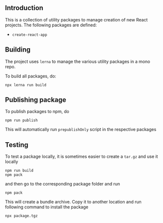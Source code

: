 ## Introduction

This is a collection of utility packages to manage creation of new React projects. The following packages are defined:

- `create-react-app`

## Building

The project uses `lerna` to manage the various utility packages in a mono repo.

To build all packages, do:

```
npx lerna run build
```

## Publishing package

To publish packages to npm, do

```
npm run publish
```

This will automatically run `prepublishOnly` script in the respective packages

## Testing

To test a package locally, it is sometimes easier to create a `tar.gz` and use it locally

```
npm run build
npm pack
```

and then go to the corresponding package folder and run

```
npm pack
```

This will create a bundle archive. Copy it to another location
and run following command to install the package

```
npx package.tgz
```
